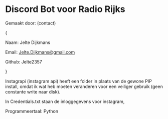 # Discord Bot voor Radio Rijks

Gemaakt door: (contact)

{

Naam: Jelte Dijkmans

Email: Jelte.Dijkmans@gmail.com

Github: Jelte2357

}



Instagrapi (instagram api) heeft een folder in plaats van de gewone PIP install, omdat ik wat heb moeten veranderen voor een veiliger gebruik (geen constante write naar disk).



In Credentials.txt staan de inloggegevens voor instagram, 



Programmeertaal: Python
